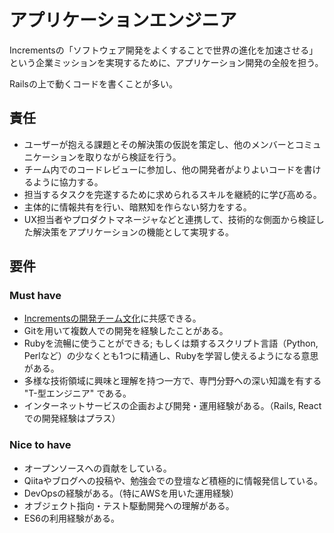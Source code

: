 # アプリケーションエンジニア

Incrementsの「ソフトウェア開発をよくすることで世界の進化を加速させる」という企業ミッションを実現するために、アプリケーション開発の全般を担う。

Railsの上で動くコードを書くことが多い。

## 責任

- ユーザーが抱える課題とその解決策の仮説を策定し、他のメンバーとコミュニケーションを取りながら検証を行う。
- チーム内でのコードレビューに参加し、他の開発者がよりよいコードを書けるように協力する。
- 担当するタスクを完遂するために求められるスキルを継続的に学び高める。
- 主体的に情報共有を行い、暗黙知を作らない努力をする。
- UX担当者やプロダクトマネージャなどと連携して、技術的な側面から検証した解決策をアプリケーションの機能として実現する。

## 要件
### Must have
- [Incrementsの開発チーム文化](http://blog.qiita.com/post/74997115585/increments-dev-team-culture)に共感できる。
- Gitを用いて複数人での開発を経験したことがある。
- Rubyを流暢に使うことができる; もしくは類するスクリプト言語（Python, Perlなど）の少なくとも1つに精通し、Rubyを学習し使えるようになる意思がある。
- 多様な技術領域に興味と理解を持つ一方で、専門分野への深い知識を有する "T-型エンジニア" である。
- インターネットサービスの企画および開発・運用経験がある。（Rails, Reactでの開発経験はプラス）

### Nice to have
- オープンソースへの貢献をしている。
- Qiitaやブログへの投稿や、勉強会での登壇など積極的に情報発信している。
- DevOpsの経験がある。（特にAWSを用いた運用経験）
- オブジェクト指向・テスト駆動開発への理解がある。
- ES6の利用経験がある。
